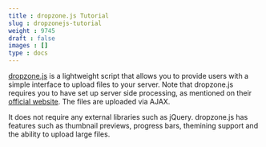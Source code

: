 ```yaml
---
title : dropzone.js Tutorial
slug : dropzonejs-tutorial
weight : 9745
draft : false
images : []
type : docs
---
```


[dropzone.js][1] is a lightweight script that allows you to provide users with a simple interface to upload files to your server. Note that dropzone.js requires you to have set up server side processing, as mentioned on their [official website][1]. The files are uploaded via AJAX.

It does not require any external libraries such as jQuery.
dropzone.js has features such as thumbnail previews, progress bars, themining support and the ability to upload large files. 


  [1]: http://www.dropzonejs.com/

